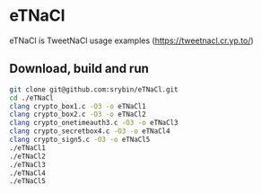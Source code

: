 # eTNaCl
eTNaCl is TweetNaCl usage examples (https://tweetnacl.cr.yp.to/)

## Download, build and run
```bash
git clone git@github.com:srybin/eTNaCl.git
cd ./eTNaCl
clang crypto_box1.c -O3 -o eTNaCl1
clang crypto_box2.c -O3 -o eTNaCl2
clang crypto_onetimeauth3.c -O3 -o eTNaCl3
clang crypto_secretbox4.c -O3 -o eTNaCl4
clang crypto_sign5.c -O3 -o eTNaCl5
./eTNaCl1
./eTNaCl2
./eTNaCl3
./eTNaCl4
./eTNaCl5
```